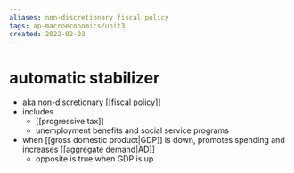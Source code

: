 ```yaml
---
aliases: non-discretionary fiscal policy
tags: ap-macroeconomics/unit3 
created: 2022-02-03
---
```


# automatic stabilizer

- aka non-discretionary [[fiscal policy]]
- includes
	- [[progressive tax]]
	- unemployment benefits and social service programs
- when [[gross domestic product|GDP]] is down, promotes spending and increases [[aggregate demand|AD]]
	- opposite is true when GDP is up 
